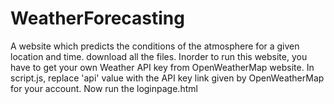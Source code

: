 # WeatherForecasting
A website which predicts the conditions of the atmosphere for a given location and time.
download all the files.
Inorder to run this website, you have to get your own Weather API key from OpenWeatherMap website.
In script.js, replace 'api' value with the API key link given by OpenWeatherMap for your account.
Now run the loginpage.html
